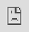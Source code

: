 ```yaml
---
title: How To Obtain Bitcoin
post_status: publish
featured_image: /_images/HowToObtainBitcoin.jpeg
---
```


<iframe src="https://player.vimeo.com/video/842941638?badge=0&amp;autopause=0&amp;player_id=0&amp;app_id=58479" frameborder="0" allow="autoplay; fullscreen; picture-in-picture" allowfullscreen style="position:absolute;top:0;left:0;width:100%;height:100%;" title="067 How to Obtain Bitcoin"></iframe>

<div style="margin-bottom:30px;"></div>

## Transcript

So, now let's get into the weeds and become more practical. How can you acquire bitcoin? Some people call it "How can I invest in Bitcoin?" Well, actually I don't like the term invest so much because sometimes it sounds if as if it's something special where you need to be an accredited investor, something like that. While Bitcoin is opening the opportunity to invest in something to everyone, and that's why I prefer to speak about how to save bitcoin and also how to earn bitcoin because earning is an opportunity that also comes without KYC. 

So, which other methods are there to acquire bitcoin without being listed? 

- First, you can go to a local Bitcoin meetup and ask the attendees, if anyone wants to exchange national currency to bitcoin for you.
- You can buy it at the Bitcoin ATM. In some countries that works without ID up to a certain limit.
- You can buy gift cards or vouchers and obtain bitcoin that way.
- You can earn it. As I said before, you can sell things for bitcoin or you build something of value, you create content and ask for donations.
- And if you have free or very, very cheap electricity, you can start mining bitcoin.
- Or, which is that thing that most people can do and will do, is: You can buy it peer to peer at the non KYC exchange.
